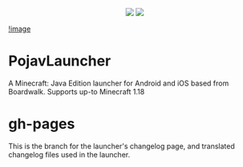 <p align="center">

  <img src="https://img.shields.io/badge/Codename-Tusk-blue>?style=flat">

  <img src="https://img.shields.io/badge/<Version>-<224101>-<red>?style=flat">

</p>

[!image]()
# PojavLauncher
A Minecraft: Java Edition launcher for Android and iOS based from Boardwalk. Supports up-to Minecraft 1.18

# gh-pages
This is the branch for the launcher's changelog page, and translated changelog files used in the launcher.
